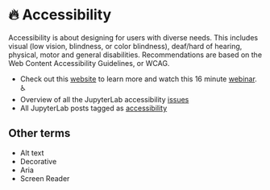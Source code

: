 # 🔥 Accessibility

Accessibility is about designing for users with diverse needs. This includes visual (low vision, blindness, or color blindness), deaf/hard of hearing, physical, motor and general disabilities. Recommendations are based on the Web Content Accessibility Guidelines, or WCAG.  
* Check out this [website](https://www.a11yproject.com/) to learn more and watch this 16 minute [webinar](https://mawconsultingllc.com/webinars/webinar-intro-to-accessibility/). ♿️
* Overview of all the JupyterLab accessibility [issues](https://github.com/jupyterlab/jupyterlab/issues/9399)
* All JupyterLab posts tagged as [accessibility](https://github.com/jupyterlab/jupyterlab/issues?q=is%3Aopen+is%3Aissue+label%3Atag%3AAccessibility)

## Other terms 

*   Alt text
*   Decorative
*   Aria
*   Screen Reader